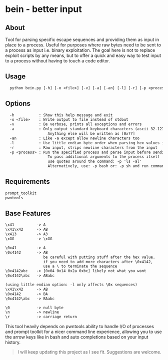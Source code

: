 # bein - better input

## About

Tool for parsing specific escape sequences and providing them as input in place to a process.
Useful for purposes where raw bytes need to be sent to a process as input i.e. binary exploitation.
The goal here is not to replace exploit scripts by any means, but to offer a quick and easy way to
test input to a process without having to touch a code editor.

## Usage

```txt
  python bein.py [-h] [-o <file>] [-v] [-a] [-an] [-l] [-r] [-p <process>]
```

## Options

```txt
  -h           : Show this help message and exit
  -o <file>    : Write output to file instead of stdout
  -v           : Be verbose, prints all exceptions and errors
  -a           : Only output standard keyboard characters (ascii 32-127)
                   Anything else will be written as [0x??]
  -an          : Like -a except allow newline characters too
  -l           : Use little endian byte order when parsing hex values initialized with \0x
  -r           : Raw input, strips newline characters from the input
  -p <process> : Run the specified process and parse input before sending it to the process
                   To pass additional arguments to the process itself
                   use quotes around the command: -p 'ls -al'
                   Alternatively, use: -p bash or: -p sh and run commands from the shell
```

## Requirements

```txt
prompt_toolkit
pwntools
```

## Base Features

```txt
\x41          -> A
\x41\x42      -> AB
\x413         -> A3
\xGG          -> \xGG

\0x41         -> A
\0x4142       -> AB
                 be careful with putting stuff after the hex value.
                 if you need to add more characters after \0x4142,
                 use a \ to terminate the sequence
\0x4142abc    -> [0x04 0x14 0x2a 0xbc] likely not what you want
\0x4142\abc   -> ABabc

(using little endian option: -l only affects \0x sequences)
\x41\x42      -> AB
\0x4142       -> BA
\0x4142\abc   -> BAabc

\0            -> null byte
\n            -> newline
\r            -> carriage return
```

This tool heavily depends on pwntools ability to handle I/O of processes and prompt toolkit
for a nicer command line experience, allowing you to use the arrow keys like in bash and
auto completions based on your input history.

> I will keep updating this project as I see fit. Suggestions are welcome.
